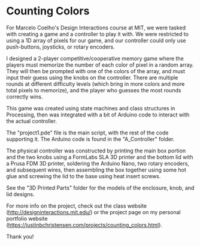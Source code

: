 # Counting Colors

For Marcelo Coelho's Design Interactions course at MIT, we were tasked with creating a game and a controller to play it with. We were restricted to using a 1D array of pixels for our game, and our controller could only use push-buttons, joysticks, or rotary encoders.

I designed a 2-player competitive/cooperative memory game where the players must memorize the number of each color of pixel in a random array. They will then be prompted with one of the colors of the array, and must input their guess using the knobs on the controller. There are multiple rounds at different difficulty levels (which bring in more colors and more total pixels to memorize), and the player who guesses the most rounds correctly wins.

This game was created using state machines and class structures in Processing, then was integrated with a bit of Arduino code to interact with the actual controller.

The "project1.pde" file is the main script, with the rest of the code supporting it. The Arduino code is found in the "A_Controller" folder.

The physical controller was constructed by printing the main box portion and the two knobs using a FormLabs SLA 3D printer and the bottom lid with a Prusa FDM 3D printer, soldering the Arduino Nano, two rotary encoders, and subsequent wires, then assembling the box together using some hot glue and screwing the lid to the base using heat insert screws.

See the "3D Printed Parts" folder for the models of the enclosure, knob, and lid designs.

For more info on the project, check out the class website (http://designinteractions.mit.edu/) or the project page on my personal portfolio website (https://justinbchristensen.com/projects/counting_colors.html).

Thank you!
